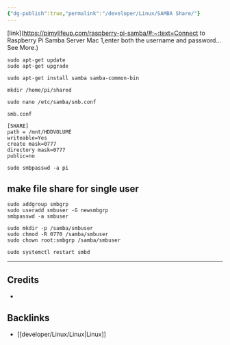 ```yaml
---
{"dg-publish":true,"permalink":"/developer/Linux/SAMBA Share/"}
---
```


[link](https://pimylifeup.com/raspberry-pi-samba/#:~:text=Connect to Raspberry Pi Samba Server Mac 1,enter both the username and password... See More.)

```shell
sudo apt-get update 
sudo apt-get upgrade
```

```shell
sudo apt-get install samba samba-common-bin
```

`mkdir /home/pi/shared`

```shell
sudo nano /etc/samba/smb.conf
```

`smb.conf`
```
[SHARE]
path = /mnt/HDDVOLUME
writeable=Yes
create mask=0777
directory mask=0777
public=no
```

`sudo smbpasswd -a pi`


## make file share for single user
```shell
sudo addgroup smbgrp
sudo useradd smbuser -G newsmbgrp
smbpasswd -a smbuser

sudo mkdir -p /samba/smbuser
sudo chmod -R 0770 /samba/smbuser
sudo chown root:smbgrp /samba/smbuser
```

`sudo systemctl restart smbd`

---
## Credits 
- 

## Backlinks
- [[developer/Linux/Linux\|Linux]]